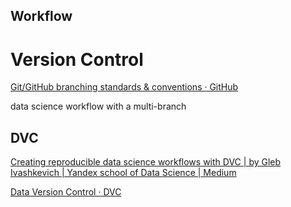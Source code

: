 ## Workflow

# Version Control

[Git/GitHub branching standards & conventions · GitHub](https://gist.github.com/digitaljhelms/4287848)

data science workflow with a multi-branch

## DVC
[Creating reproducible data science workflows with DVC | by Gleb Ivashkevich | Yandex school of Data Science | Medium](https://medium.com/y-data-stories/creating-reproducible-data-science-workflows-with-dvc-3bf058e9797b)

[Data Version Control · DVC](https://dvc.org/)